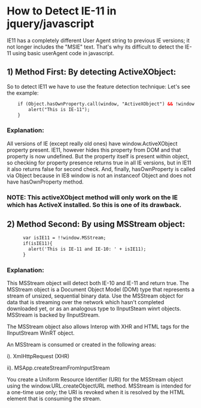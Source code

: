 # How to Detect IE-11 in jquery/javascript

IE11 has a completely different User Agent string to previous IE versions; it not longer includes the "MSIE" text. That's why its difficult to detect the IE-11 using basic userAgent
code in javascript.

## 1) Method First: By detecting ActiveXObject:
So to detect IE11 we have to use the feature detection technique:
Let's see the example:

```html
    if (Object.hasOwnProperty.call(window, "ActiveXObject") && !window.ActiveXObject) {
        alert("This is IE-11");
    }
```

### Explanation:

All versions of IE (except really old ones) have window.ActiveXObject property present. IE11, however hides this property
from DOM and that property is now undefined. But the property itself is present within object, so checking for property presence returns true in all IE versions,
but in IE11 it also returns false for second check. And, finally, hasOwnProperty is called via Object because in IE8
window is not an instanceof Object and does not have hasOwnProperty method.

### NOTE: This activeXObject method will only work on the IE which has ActiveX installed. So this is one of its drawback.

## 2) Method Second: By using MSStream object:

```html
      var isIE11 = !!window.MSStream;
      if(isIE11){
        alert('This is IE-11 and IE-10: ' + isIE11);
      }
```

### Explanation:

This MSStream object will detect both IE-10 and IE-11 and return true.
The MSStream object is a Document Object Model (DOM) type that represents a stream of unsized, sequential binary data.
Use the MSStream object for data that is streaming over the network which hasn't completed downloaded yet, or as an analogous type to IInputSteam winrt objects.
MSStream is backed by IInputStream.

The MSStream object also allows Interop with XHR and HTML tags for the IInputStream WinRT object.

An MSStream is consumed or created in the following areas:

i).  XmlHttpRequest (XHR)

ii). MSApp.createStreamFromInputStream

You create a Uniform Resource Identifier (URI) for the MSStream object using the window.URL.createObjectURL method.
MSStream is intended for a one-time use only; the URI is revoked when it is resolved by the HTML element that is consuming the stream.